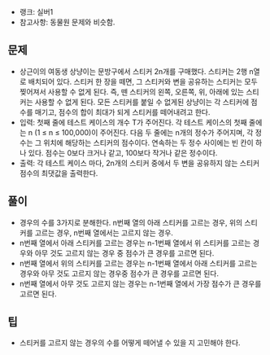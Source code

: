 <ul>
  <li>랭크: 실버1</li>
  <li>참고사항: 동물원 문제와 비슷함.</li>
</ul>
<h2>문제</h2>
<ul>
  <li>상근이의 여동생 상냥이는 문방구에서 스티커 2n개를 구매했다. 스티커는 2행 n열로 배치되어 있다. 스티커 한 장을 떼면, 그 스티커와 변을 공유하는 스티커는 모두 찢어져서 사용할 수 없게 된다. 즉, 뗀 스티커의 왼쪽, 오른쪽, 위, 아래에 있는 스티커는 사용할 수 없게 된다. 모든 스티커를 붙일 수 없게된 상냥이는 각 스티커에 점수를 매기고, 점수의 합이 최대가 되게 스티커를 떼어내려고 한다.</li>
  <li>입력: 첫째 줄에 테스트 케이스의 개수 T가 주어진다. 각 테스트 케이스의 첫째 줄에는 n (1 ≤ n ≤ 100,000)이 주어진다. 다음 두 줄에는 n개의 정수가 주어지며, 각 정수는 그 위치에 해당하는 스티커의 점수이다. 연속하는 두 정수 사이에는 빈 칸이 하나 있다. 점수는 0보다 크거나 같고, 100보다 작거나 같은 정수이다. </li>
  <li>출력: 각 테스트 케이스 마다, 2n개의 스티커 중에서 두 변을 공유하지 않는 스티커 점수의 최댓값을 출력한다.</li>
</ul>
<h2>풀이</h2>
<ul>
  <li>경우의 수를 3가지로 분해한다. n번째 열의 아래 스티커를 고르는 경우, 위의 스티커를 고르는 경우, n번째 열에서는 고르지 않는 경우.</li>
  <li>n번째 열에서 아래 스티커를 고르는 경우는 n-1번째 열에서 위 스티커를 고르는 경우와 아무 것도 고르지 않는 경우 중 점수가 큰 경우를 고르면 된다.</li>
  <li>n번째 열에서 위의 스티커를 고르는 경우는 n-1번째 열에서 아래 스티커를 고르는 경우와 아무 것도 고르지 않는 경우중 점수가 큰 경우를 고르면 된다.</li>
  <li>n번째 열에서 아무 것도 고르지 않는 경우는 n-1번째 열에서 가장 점수가 큰 경우를 고르면 된다.</li>
</ul>
<h2>팁</h2>
<ul>
  <li>스티커를 고르지 않는 경우의 수를 어떻게 떼어낼 수 있을 지 고민해야 한다.</li>
</ul>
